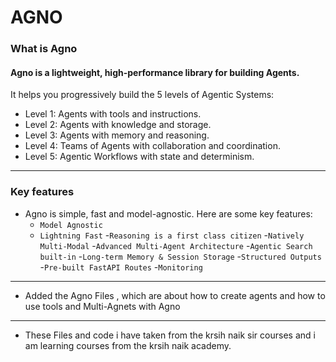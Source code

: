 # AGNO

### What is Agno

#### Agno is a lightweight, high-performance library for building Agents.

It helps you progressively build the 5 levels of Agentic Systems:

- Level 1: Agents with tools and instructions.
- Level 2: Agents with knowledge and storage.
- Level 3: Agents with memory and reasoning.
- Level 4: Teams of Agents with collaboration and coordination.
- Level 5: Agentic Workflows with state and determinism.
--------------------------------------------------------------------------------------------------
### Key features
- Agno is simple, fast and model-agnostic. Here are some key features:
  - `Model Agnostic` 
  - `Lightning Fast` 
  -`Reasoning is a first class citizen`
  -`Natively Multi-Modal`
  -`Advanced Multi-Agent Architecture`
  -`Agentic Search built-in`
  -`Long-term Memory & Session Storage`
  -`Structured Outputs`
  -`Pre-built FastAPI Routes`
  -`Monitoring`
---------------------------------------------------------------------------------------------------
- Added the Agno Files , which are about how to create agents and how to use tools and Multi-Agnets with Agno
----------------------------------------------------------------------------------------------------
- These Files and code i have taken from the krsih naik sir courses and i am learning courses from the krsih naik academy.
